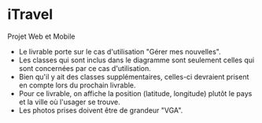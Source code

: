 iTravel
=======

Projet Web et Mobile

- Le livrable porte sur le cas d'utilisation "Gérer mes nouvelles".
- Les classes qui sont inclus dans le diagramme sont seulement celles qui sont concernées par ce cas d'utilisation.
- Bien qu'il y ait des classes supplémentaires, celles-ci devraient prisent en compte lors du prochain livrable.
- Pour ce livrable, on affiche la position (latitude, longitude) plutôt le pays et la ville où l'usager se trouve.
- Les photos prises doivent être de grandeur "VGA".

